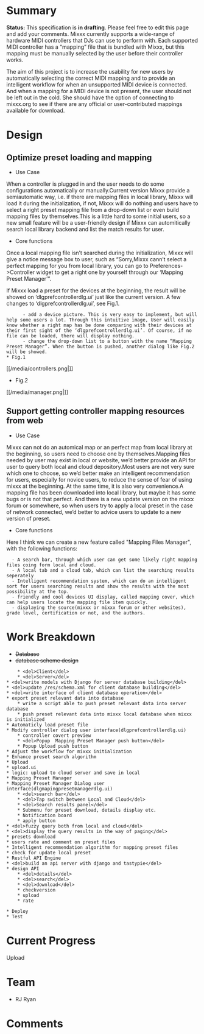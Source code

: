# Summary

**Status:** This specification is **in drafting**. Please feel free to
edit this page and add your comments. Mixxx currently supports a
wide-range of hardware MIDI controllers that DJs can use to perform
with. Each supported MIDI controller has a “mapping” file that is
bundled with Mixxx, but this mapping must be manually selected by the
user before their controller works.

The aim of this project is to increase the usability for new users by
automatically selecting the correct MIDI mapping and to provide an
intelligent workflow for when an unsupported MIDI device is connected.
And when a mapping for a MIDI device is not present, the user should not
be left out in the cold. She should have the option of connecting to
mixxx.org to see if there are any official or user-contributed mappings
available for download.

# Design

## Optimize preset loading and mapping

  - Use Case

When a controller is plugged in and the user needs to do some
configurations automatically or manually.Current version Mixxx provide a
semiautomatic way, i.e. if there are mapping files in local library,
Mixxx will load it during the initialization, if not, Mixxx will do
nothing and users have to select a right preset mapping file from a
drop-down list or even build mapping files by themselves.This is a
little hard to some initial users, so a new small feature will be a
user-friendly design if Mixxx can automitically search local library
backend and list the match results for user.

  - Core functions 

Once a local mapping file isn’t searched during the initialization,
Mixxx will give a notice message box to user, such as “Sorry,Mixxx
cann’t select a perfect mapping for you from local library, you can go
to Preferences-\>Controller widget to get a right one by yourself
through our ‘Mapping Preset Manager’”.

If Mixxx load a preset for the devices at the beginning, the result will
be showed on ‘dlgprefcontrollerdlg.ui’ just like the current version. A
few changes to ‘dlgprefcontrollerdlg.ui’, see Fig.1.

``` 
      - add a device picture. This is very easy to implement, but will help some users a lot. Through this intuitive image, User will easily know whether a right map has be done comparing with their devices at their first sight of the ‘dlgprefcontrollerdlg.ui’. Of course, if no file can be loaded, there will display nothing.
      - change the drop-down list to a button with the name “Mapping Preset Manager”. When the button is pushed, another dialog like Fig.2 will be showed. 
* Fig.1
```

[[/media/controllers.png|]]

  - Fig.2

[[/media/manager.png|]]

## Support getting controller mapping resources from web

  - Use Case

Mixxx can not do an automical map or an perfect map from local library
at the beginning, so users need to choose one by themselves.Mapping
files needed by user may exist in local or website, we’d better provide
an API for user to query both local and cloud depository.Most users are
not very sure which one to choose, so we’d better make an intelligent
recommendation for users, especially for novice users, to reduce the
sense of fear of using mixxx at the beginning. At the same time, it is
also very convenience.A mapping file has been downloaded into local
library, but maybe it has some bugs or is not that perfect. And there is
a new update version on the mixxx forum or somewhere, so when users try
to apply a local preset in the case of network connected, we’d better to
advice users to update to a new version of preset.

  - Core functions

Here I think we can create a new feature called "Mapping Files Manager",
with the following functions:

``` 
  - A search bar, through which user can get some likely right mapping files coing form local and cloud.
  - A local tab and a cloud tab, which can list the searching results seperately
  - Intelligent recommendation system, which can do an intelligent sort for users searching results and show the results with the most possibility at the top.
  - friendly and cool devices UI display, called mapping cover, which can help users locate the mapping file item quickly. 
  - displaying the source(mixxx or mixxx forum or other websites), grade level, certification or not, and the authors.
```

# Work Breakdown

  - ~~Database~~
  - ~~database scheme design~~ 

<!-- end list -->

``` 
    * <del>Client</del>
    * <del>Server</del>
* <del>write models with Django for server database building</del>
* <del>update /res/schema.xml for client database building</del>
* <del>write interface of client database operation</del>
* export preset relevant data into database
    * write a script able to push preset relevant data into server database
    * push preset relevant data into mixxx local database when mixxx is initialized
* Automaticly load preset file
* Modify controller dialog user interface(dlgprefcontrollerdlg.ui)
    * controller covert preview
    * <del>Popup  Mapping Preset Manager push button</del>
    * Popup Upload push button
* Adjust the workflow for mixxx initialization
* Enhance preset search algorithm
* Upload
* upload.ui
* logic: upload to cloud server and save in local
* Mapping Preset Manager
* Mapping Preset Manager Dialog user interface(dlgmapingpresetmanagerdlg.ui)
    * <del>search bar</del> 
    * <del>Tap switch between Local and Cloud</del> 
    * <del>Search results panel</del>
    * Submenu for preset download, details display etc.
    * Notification board 
    * apply button
* <del>fuzzy query both from local and cloud</del>
* <del>display the query results in the way of paging</del>
* presets download
* users rate and comment on preset files
* Intelligent recommendation algorithm for mapping preset files
* check for update local preset
* Restful API Engine
* <del>build an api server with django and tastypie</del>
* design API
    * <del>details</del>
    * <del>search</del>
    * <del>download</del>
    * checkversion
    * upload
    * rate
    
* Deploy
* Test
```

# Current Progress

Upload

# Team

  - RJ Ryan

# Comments
